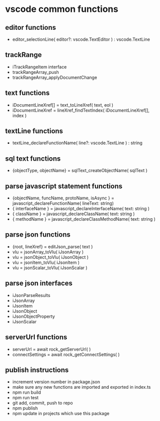# vscode common functions

## editor functions
* editor_selectionLine( editor?: vscode.TextEditor ) : vscode.TextLine

## trackRange
* iTrackRangeItem interface
* trackRangeArray_push
* trackRangeArray_applyDocumentChange

## text functions
* iDocumentLineXref[] = text_toLineXref( text, eol )
* iDocumentLineXref = lineXref_findTextIndex(  iDocumentLineXref[], index )

## textLine functions
* textLine_declareFunctionName( line?: vscode.TextLine ) : string

## sql text functions
* {objectType, objectName} = sqlText_createObjectName( sqlText )

## parse javascript statement functions
* {objectName, funcName, protoName, isAsync } = javascript_declareFunctionName( lineText: string)
* { interfaceName } = javascript_declareInterfaceName( text: string )
* { className } = javascript_declareClassName( text: string )
* { methodName } = javascript_declareClassMethodName( text: string )

## parse json functions
* {root, lineXref} = editJson_parse( text )
* vlu = jsonArray_toVlu( iJsonArray )
* vlu = jsonObject_toVlu( iJsonObject )
* vlu = jsonItem_toVlu( iJsonItem )
* vlu = jsonScalar_toVlu( iJsonScalar )

## parse json interfaces
* iJsonParseResults
* iJsonArray
* iJsonItem
* iJsonObject
* iJsonObjectProperty
* iJsonScalar

## serverUrl functions
* serverUrl = await rock_getServerUrl( )
* connectSettings = await rock_getConnectSettings( )

## publish instructions
* increment version number in package.json
* make sure any new functions are imported and exported in index.ts
* npm run build
* npm run test
* git add, commit, push to repo
* npm publish
* npm update in projects which use this package
